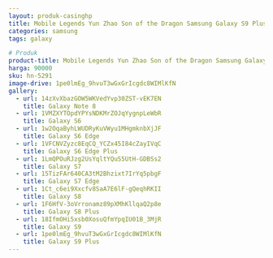 ```yaml
---
layout: produk-casinghp
title: Mobile Legends Yun Zhao Son of the Dragon Samsung Galaxy S9 Plus Case
categories: samsung
tags: galaxy

# Produk
product-title: Mobile Legends Yun Zhao Son of the Dragon Samsung Galaxy S9 Plus Case
harga: 90000
sku: hn-5291
image-drive: 1pe0lmEg_9hvuT3wGxGrIcgdc8WIMlKfN
gallery:
  - url: 14zXvXbazGOW5WKVedYvp30ZST-vEK7EN
    title: Galaxy Note 8
  - url: 1VMZXYTOpdYPYsNDKMrZOJqYygnpLeWbR
    title: Galaxy S6
  - url: 1w2OqaByhLWUDRyKuVWyu1MHgmknbXjJF
    title: Galaxy S6 Edge
  - url: 1VFCNVZyzc8EqCQ_YCZx45I84cZayIVqC
    title: Galaxy S6 Edge Plus
  - url: 1LmQPOuRJzg2UsYqltYQuS5UtH-GDBSs2
    title: Galaxy S7
  - url: 15TizFAr640CA3tM2Bhzixt7IrYq5pbgF
    title: Galaxy S7 Edge
  - url: 1Ct_c6ei9Xxcfv8SaA7E6lF-gQeqhRKII
    title: Galaxy S8
  - url: 1F6HfV-3oVrronamz89pXMhKllqaQ2p8e
    title: Galaxy S8 Plus
  - url: 18IfmOHi5xsb0XosuQfmYpqIU01B_3MjR
    title: Galaxy S9
  - url: 1pe0lmEg_9hvuT3wGxGrIcgdc8WIMlKfN
    title: Galaxy S9 Plus
---
```


